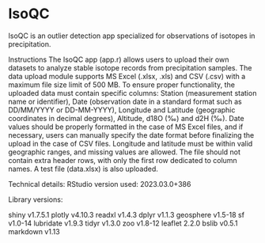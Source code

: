 # IsoQC
IsoQC is an outlier detection app specialized for observations of isotopes in precipitation.

Instructions
The IsoQC app (app.r) allows users to upload their own datasets to analyze stable isotope records from precipitation samples. The data upload module supports MS Excel (.xlsx, .xls) and CSV (.csv) with a maximum file size limit of 500 MB. To ensure proper functionality, the uploaded data must contain specific columns: Station (measurement station name or identifier), Date (observation date in a standard format such as DD/MM/YYYY or DD-MM-YYYY), Longitude and Latitude (geographic coordinates in decimal degrees), Altitude, d18O (‰) and d2H (‰). Date values should be properly formatted in the case of MS Excel files, and if necessary, users can manually specify the date format before finalizing the upload in the case of CSV files. Longitude and latitude must be within valid geographic ranges, and missing values are allowed. The file should not contain extra header rows, with only the first row dedicated to column names.
A test file (data.xlsx) is also uploaded.

Technical details:
RStudio version used: 2023.03.0+386

Library versions:

shiny v1.7.5.1
plotly v4.10.3
readxl v1.4.3
dplyr v1.1.3
geosphere v1.5-18
sf v1.0-14
lubridate v1.9.3
tidyr v1.3.0
zoo v1.8-12
leaflet 2.2.0
bslib v0.5.1
markdown v1.13
